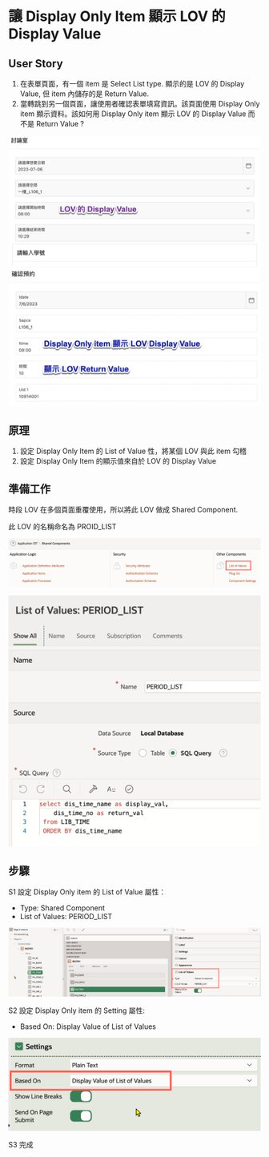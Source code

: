 # 讓 Display Only Item 顯示 LOV 的 Display Value

## User Story

1. 在表單頁面，有一個 item 是 Select List type. 顯示的是 LOV 的 Display Value, 但 item 內儲存的是 Return Value.&#x20;
2. 當轉跳到另一個頁面，讓使用者確認表單填寫資訊。該頁面使用 Display Only item 顯示資料。該如何用 Display Only item 顯示 LOV 的 Display Value 而不是 Return Value ?&#x20;

![](<.gitbook/assets/image (7).png>) ![](<.gitbook/assets/image (22).png>)

## 原理

1. 設定 Display Only Item 的 List of Value 性，將某個 LOV 與此 item 勾稽
2. 設定 Display Only Item 的顯示值來自於 LOV 的 Display Value

## 準備工作

時段 LOV 在多個頁面重覆使用，所以將此 LOV 做成 Shared Component.&#x20;

此 LOV 的名稱命名為 PROID\_LIST

![](<.gitbook/assets/image (1).png>)

![](.gitbook/assets/image.png)

## 步驟

S1 設定 Display Only item 的 List of Value 屬性：

* Type: Shared Component
* List of Values: PERIOD\_LIST

![](<.gitbook/assets/image (4).png>)

S2 設定 Display Only item 的 Setting 屬性:&#x20;

* Based On: Display Value of List of Values

![](<.gitbook/assets/image (9).png>)

S3 完成



